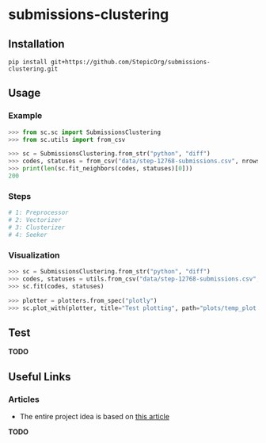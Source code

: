 # submissions-clustering

## Installation

`pip install git+https://github.com/StepicOrg/submissions-clustering.git`

## Usage

### Example

```python
>>> from sc.sc import SubmissionsClustering
>>> from sc.utils import from_csv

>>> sc = SubmissionsClustering.from_str("python", "diff")
>>> codes, statuses = from_csv("data/step-12768-submissions.csv", nrows=1000)
>>> print(len(sc.fit_neighbors(codes, statuses)[0]))
200
```

### Steps

```python
# 1: Preprocessor
# 2: Vectorizer
# 3: Clusterizer
# 4: Seeker
```

### Visualization

```python
>>> sc = SubmissionsClustering.from_str("python", "diff")
>>> codes, statuses = utils.from_csv("data/step-12768-submissions.csv", nrows=1000)
>>> sc.fit(codes, statuses)

>>> plotter = plotters.from_spec("plotly")
>>> sc.plot_with(plotter, title="Test plotting", path="plots/temp_plot.html")
```

## Test


**TODO**


## Useful Links

### Articles

* The entire project idea is based on [this article](http://dl.acm.org/citation.cfm?id=3053985 "Deep Knowledge Tracing On Programming Exercises")

**TODO**